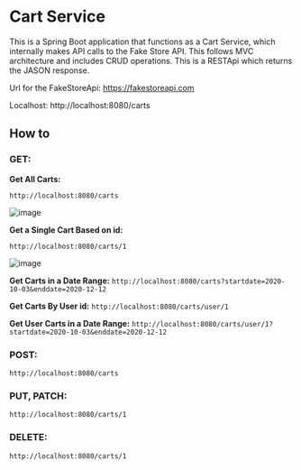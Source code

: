 # Cart Service
This is a Spring Boot application that functions as a Cart Service, which internally makes API calls to the Fake Store API. This follows MVC architecture and includes CRUD operations.
This is a RESTApi which returns the JASON response.

Url for the FakeStoreApi: https://fakestoreapi.com

Localhost: http://localhost:8080/carts

## How to

### GET:

**Get All Carts:**

`http://localhost:8080/carts`

![image](https://github.com/kauxp/Contest/assets/145500535/b077378b-6937-486a-a61a-1fc7402d1729)


**Get a Single Cart Based on id:**

`http://localhost:8080/carts/1`

![image](https://github.com/kauxp/Contest/assets/145500535/de26e8b9-0ae8-4d85-823b-ef7b60ffff11)


**Get Carts in a Date Range:**
`http://localhost:8080/carts?startdate=2020-10-03&enddate=2020-12-12`

**Get Carts By User id:**
`http://localhost:8080/carts/user/1`

**Get User Carts in a Date Range:**
`http://localhost:8080/carts/user/1?startdate=2020-10-03&enddate=2020-12-12`

### POST:
`http://localhost:8080/carts`

### PUT, PATCH:
`http://localhost:8080/carts/1`

### DELETE:
`http://localhost:8080/carts/1`
